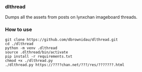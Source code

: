 ### dlthread

Dumps all the assets from posts on lynxchan imageboard threads.

### How to use

```
git clone https://github.com/dbrownidau/dlthread.git
cd ./dlthread
python -m venv .dlthread
source .dlthread/bin/activate
pip install -r requirements.txt
chmod +x ./dlthread.py
./dlthread.py https://????chan.net/???/res/???????.html
```
